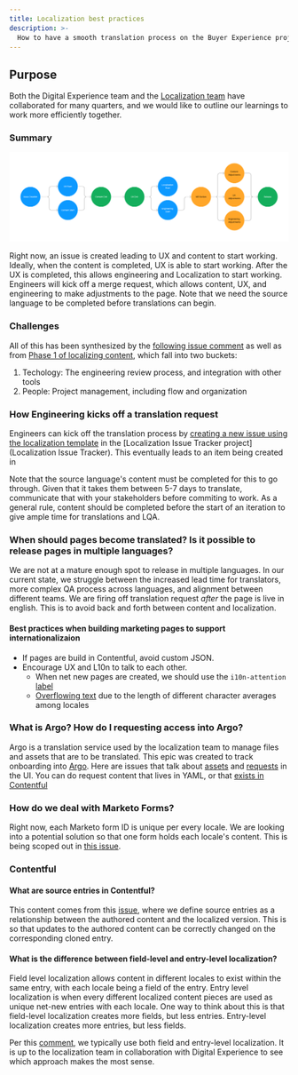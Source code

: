 ```yaml
---
title: Localization best practices
description: >-
  How to have a smooth translation process on the Buyer Experience project from start to finish, with common pitfalls and tips to make that easy for translators, stakeholders, and engineers. 
---
```


## Purpose

Both the Digital Experience team and the [Localization team](https://handbook.gitlab.com/handbook/marketing/localization/) have collaborated for many quarters, and we would like to outline our learnings to work more efficiently together. 

### Summary

![Flowchart of process current process](current-expected-localization-flow.png) 

Right now, an issue is created leading to UX and content to start working. Ideally, when the content is completed, UX is able to start working. After the UX is completed, this allows engineering and Localization to start working. Engineers will kick off a merge request, which allows content, UX, and engineering to make adjustments to the page. Note that we need the source language to be completed before translations can begin. 

### Challenges

All of this has been synthesized by the [following issue comment](https://gitlab.com/gitlab-com/marketing/digital-experience/buyer-experience/-/issues/3855#note_1980717872) as well as from [Phase 1 of localizing content](https://gitlab.com/gitlab-com/localization/localization-team/-/issues/169#recycle-improvements-what-can-be-improved), which fall into two buckets:

1. Techology: The engineering review process, and integration with other tools
1. People: Project management, including flow and organization

### How Engineering kicks off a translation request

Engineers can kick off the translation process by [creating a new issue using the localization template](https://gitlab.com/gitlab-com/localization/issue-tracker/-/issues/new?issuable_template=localization-request) in the [Localization Issue Tracker project](Localization Issue Tracker). This eventually leads to an item being created in 

Note that the source language's content must be completed for this to go through. Given that it takes them between 5-7 days to translate, communicate that with your stakeholders before commiting to work. As a general rule, content should be completed before the start of an iteration to give ample time for translations and LQA.

### When should pages become translated? Is it possible to release pages in multiple languages? 

We are not at a mature enough spot to release in multiple languages. In our current state, we struggle between the increased lead time for translators, more complex QA process across languages, and alignment between different teams. We are firing off translation request *after* the page is live in english. This is to avoid back and forth between content and localization.

#### Best practices when building marketing pages to support internationalizaion

- If pages are build in Contentful, avoid custom JSON. 
- Encourage UX and L10n to talk to each other.
  - When net new pages are created, we should use the `i10n-attention` [label](https://gitlab.com/groups/gitlab-com/-/labels?subscribed=&sort=relevance&search=l10n-attention)
  - [Overflowing text](https://gitlab.com/gitlab-com/localization/localization-team/-/issues/171) due to the length of different character averages among locales

### What is Argo? How do I requesting access into Argo?

Argo is a translation service used by the localization team to manage files and assets that are to be translated. This epic was created to track onboarding into [Argo](https://gitlab.com/gitlab-com/localization/localization-team/-/issues/156). Here are issues that talk about [assets](https://gitlab.com/gitlab-com/localization/localization-team/-/issues/173) and [requests](https://gitlab.com/gitlab-com/localization/localization-team/-/issues/174) in the UI. You can do request content that lives in YAML, or that [exists in Contentful](https://gitlab.com/gitlab-com/localization/localization-team/-/issues/172) 

### How do we deal with Marketo Forms? 

Right now, each Marketo form ID is unique per every locale. We are looking into a potential solution so that one form holds each locale's content. This is being scoped out in [this issue](https://gitlab.com/gitlab-com/marketing/digital-experience/buyer-experience/-/issues/3873). 

### Contentful

#### What are source entries in Contentful?

This content comes from this [issue](https://gitlab.com/gitlab-com/localization/localization-team/-/issues/68), where we define source entries as a relationship between the authored content and the localized version. This is so that updates to the authored content can be correctly changed on the corresponding cloned entry.

#### What is the difference between field-level and entry-level localization? 

 Field level localization allows content in different locales to exist within the same entry, with each locale being a field of the entry. Entry level localization is when every different localized content pieces are used as unique net-new entries with each locale. One way to think about this is that field-level localization creates more fields, but less entries. Entry-level localization creates more entries, but less fields.  
 
 Per this [comment](https://gitlab.com/gitlab-com/marketing/digital-experience/buyer-experience/-/issues/3683#note_1901051450), we typically use both field and entry-level localization. It is up to the localization team in collaboration with Digital Experience to see which approach makes the most sense. 



